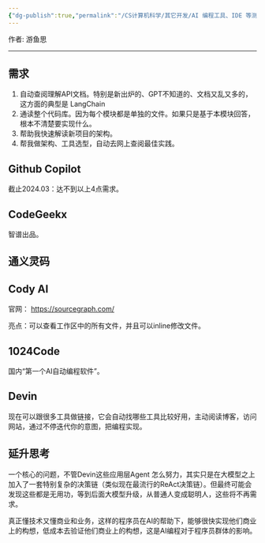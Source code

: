 ```yaml
---
{"dg-publish":true,"permalink":"/CS计算机科学/其它开发/AI 编程工具、IDE 等测评/","created":"2024-03-29T09:28:39.731+08:00","updated":"2024-04-23T23:56:21.316+08:00"}
---
```



作者: 游鱼思

---
## 需求
1. 自动查阅理解API文档。特别是新出炉的、GPT不知道的、文档又乱又多的，这方面的典型是 LangChain
2. 通读整个代码库。因为每个模块都是单独的文件。如果只是基于本模块回答，根本不清楚要实现什么。
3. 帮助我快速解读新项目的架构。
4. 帮我做架构、工具选型，自动去网上查阅最佳实践。
## Github Copilot

截止2024.03：达不到以上4点需求。

## CodeGeekx

智谱出品。

## 通义灵码



## Cody AI

官网： https://sourcegraph.com/

亮点：可以查看工作区中的所有文件，并且可以inline修改文件。

## 1024Code

国内“第一个AI自动编程软件”。

## Devin

现在可以跟很多工具做链接，它会自动找哪些工具比较好用，主动阅读博客，访问网站，通过不停迭代你的意图，把编程实现。

## 延升思考

一个核心的问题，不管Devin这些应用层Agent 怎么努力，其实只是在大模型之上加入了一套特别复杂的决策链（类似现在最流行的ReAct决策链）。但最终可能会发现这些都是无用功，等到后面大模型升级，从普通人变成聪明人，这些将不再需求。 

真正懂技术又懂商业和业务，这样的程序员在AI的帮助下，能够很快实现他们商业上的构想，低成本去验证他们商业上的构想，这是AI编程对于程序员群体的影响。